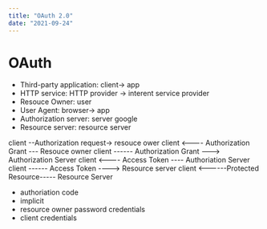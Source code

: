 ```yaml
---
title: "OAuth 2.0"
date: "2021-09-24"
---
```


# OAuth

* Third-party application: client-> app
* HTTP service: HTTP provider -> interent service provider
* Resouce Owner: user
* User Agent: browser-> app
* Authorization server: server google
* Resource server: resource server

client --Authorization request-> resouce ower
client <---- Authorization Grant --- Resouce owner
client ------ Authorization Grant ---> Authorization Server
client <---- Access Token ---- Authoriation Server
client ------ Access Token ----> Resource server
client <------Protected Resource----- Resource Server

* authoriation code
* implicit
* resource owner password credentials
* client credentials
  

